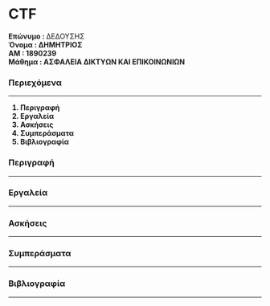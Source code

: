 # CTF
<b> Επώνυμο : </b> ΔΕΔΟΥΣΗΣ <br> <b>Όνομα : </b><b> ΔΗΜΗΤΡΙΟΣ <br><b>  ΑΜ : </b>1890239 <br><b> Μάθημα : </b> ΑΣΦΑΛΕΙΑ ΔΙΚΤΥΩΝ ΚΑΙ ΕΠΙΚΟΙΝΩΝΙΩΝ

### Περιεχόμενα  
  ---
  1. Περιγραφή<br>
  2. Εργαλεία <br>
  3. Ασκήσεις <br>
  4. Συμπεράσματα  <br>
  5. Βιβλιογραφία <br>

### Περιγραφή
  ---
### Εργαλεία
  ---
### Ασκήσεις
  ---
### Συμπεράσματα
  ---
### Βιβλιογραφία
  ---
  
